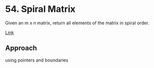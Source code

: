 # 54. Spiral Matrix

Given an m x n matrix, return all elements of the matrix in spiral order.

[Link](https://leetcode.com/problems/spiral-matrix/)

## Approach

using pointers and boundaries